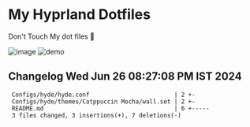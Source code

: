 # My Hyprland Dotfiles
  Don't Touch My dot files 🙂
 

  ![image](https://github.com/ALEX5402/dotfiles/assets/76860596/2fbe6020-4d76-4cf7-b052-58ff43cda405)
  ![demo](https://github.com/ALEX5402/dotfiles/assets/76860596/ff68bba7-e8da-49d3-a716-3ed3d73cfc25)

 
## Changelog Wed Jun 26 08:27:08 PM IST 2024
```
 Configs/hyde/hyde.conf                        | 2 +-
 Configs/hyde/themes/Catppuccin Mocha/wall.set | 2 +-
 README.md                                     | 6 +-----
 3 files changed, 3 insertions(+), 7 deletions(-)
```
 
